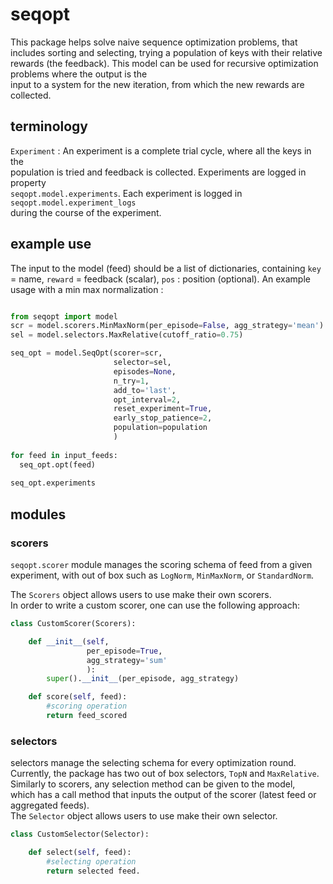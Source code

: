 # seqopt

This package helps solve naive sequence optimization problems,
that includes sorting and selecting, trying a population of keys with their
relative rewards (the feedback).
This model can be used for recursive optimization problems where the output is the  
input to a system for the new iteration, from which the new rewards are collected.


## terminology

`Experiment` : An experiment is a complete trial cycle, where all the keys in the  
population is tried and feedback is collected. Experiments are logged in property  
`seqopt.model.experiments`. Each experiment is logged in `seqopt.model.experiment_logs`  
during the course of the experiment.


## example use

The input to the model (feed) should be a list of dictionaries,
containing `key` = name, `reward` = feedback (scalar), `pos` : position (optional).
An example usage with a min max normalization :

```py

from seqopt import model
scr = model.scorers.MinMaxNorm(per_episode=False, agg_strategy='mean')
sel = model.selectors.MaxRelative(cutoff_ratio=0.75)

seq_opt = model.SeqOpt(scorer=scr,
                       selector=sel,
                       episodes=None,
                       n_try=1,
                       add_to='last',
                       opt_interval=2,
                       reset_experiment=True,
                       early_stop_patience=2,
                       population=population
                       )
                       
for feed in input_feeds:
  seq_opt.opt(feed)
  
seq_opt.experiments
```

## modules
### scorers
`seqopt.scorer` module manages the scoring schema of feed from a given
experiment, with out of box such as `LogNorm`, `MinMaxNorm`, or `StandardNorm`.

The `Scorers` object allows users to use make their own scorers.  
In order to write a custom scorer, one can use the following approach:

```py
class CustomScorer(Scorers):

    def __init__(self,
                 per_episode=True,
                 agg_strategy='sum'
                 ):
        super().__init__(per_episode, agg_strategy)

    def score(self, feed):
        #scoring operation
        return feed_scored
```

### selectors
selectors manage the selecting schema for every optimization round. Currently,
the package has two out of box selectors, `TopN` and `MaxRelative`.
Similarly to scorers, any selection method can be given to the model,  
which has a call method that inputs the output of the scorer (latest feed or  
aggregated feeds).  
The `Selector` object allows users to use make their own selector.


```py
class CustomSelector(Selector):

    def select(self, feed):
        #selecting operation
        return selected feed.
```



